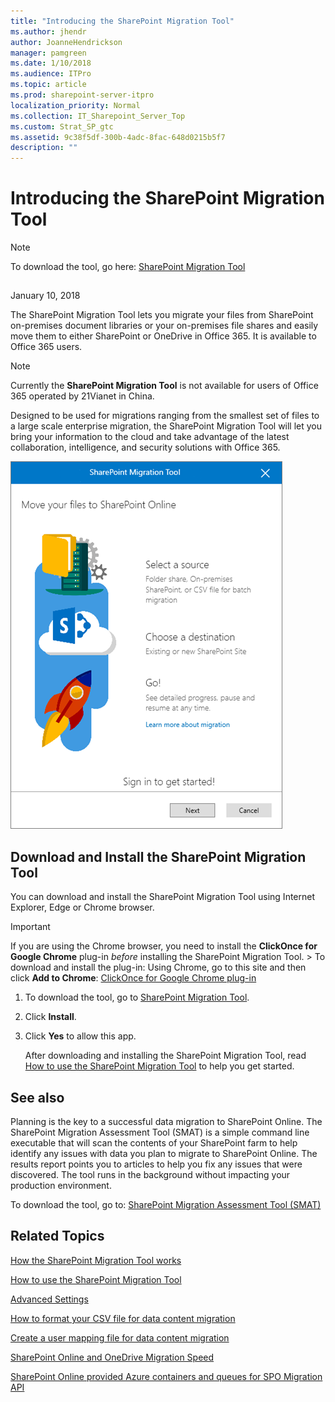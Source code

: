 ```yaml
---
title: "Introducing the SharePoint Migration Tool"
ms.author: jhendr
author: JoanneHendrickson
manager: pamgreen
ms.date: 1/10/2018
ms.audience: ITPro
ms.topic: article
ms.prod: sharepoint-server-itpro
localization_priority: Normal
ms.collection: IT_Sharepoint_Server_Top
ms.custom: Strat_SP_gtc
ms.assetid: 9c38f5df-300b-4adc-8fac-648d0215b5f7
description: ""
---
```


# Introducing the SharePoint Migration Tool

> [!NOTE]
> To download the tool, go here: [ SharePoint Migration Tool ](http://technet.microsoft.com/library/http://spmtreleasescus.blob.core.windows.net/install/default.md.aspx)
  
## 

January 10, 2018
  
The SharePoint Migration Tool lets you migrate your files from SharePoint on-premises document libraries or your on-premises file shares and easily move them to either SharePoint or OneDrive in Office 365. It is available to Office 365 users.
  
> [!NOTE]
>  Currently the **SharePoint Migration Tool** is not available for users of Office 365 operated by 21Vianet in China. 
  
Designed to be used for migrations ranging from the smallest set of files to a large scale enterprise migration, the SharePoint Migration Tool will let you bring your information to the cloud and take advantage of the latest collaboration, intelligence, and security solutions with Office 365.
  
![SharePoint Migration Tool](../media/a2a20032-f3ea-4248-8dd3-d3f079488503.png)
  
## Download and Install the SharePoint Migration Tool

You can download and install the SharePoint Migration Tool using Internet Explorer, Edge or Chrome browser.
  
> [!IMPORTANT]
> If you are using the Chrome browser, you need to install the **ClickOnce for Google Chrome** plug-in  *before*  installing the SharePoint Migration Tool. > To download and install the plug-in: Using Chrome, go to this site and then click **Add to Chrome**: [ClickOnce for Google Chrome plug-in](https://chrome.google.com/webstore/detail/clickonce-for-google-chro/kekahkplibinaibelipdcikofmedafmb?utm_source=chrome-app-launcher-info-dialog)
  
1. To download the tool, go to [SharePoint Migration Tool](http://spmtreleasescus.blob.core.windows.net/install/default.md).
    
2. Click **Install**.
    
3. Click **Yes** to allow this app. 
    
    After downloading and installing the SharePoint Migration Tool, read [How to use the SharePoint Migration Tool](how-to-use-the-sharepoint-migration-tool.md) to help you get started. 
    
## See also

Planning is the key to a successful data migration to SharePoint Online. The SharePoint Migration Assessment Tool (SMAT) is a simple command line executable that will scan the contents of your SharePoint farm to help identify any issues with data you plan to migrate to SharePoint Online. The results report points you to articles to help you fix any issues that were discovered. The tool runs in the background without impacting your production environment.
  
To download the tool, go to: [SharePoint Migration Assessment Tool (SMAT)](https://www.microsoft.com/en-us/download/details.aspx?id=53598&amp;751be11f-ede8-5a0c-058c-2ee190a24fa6=True)
  
## Related Topics

[How the SharePoint Migration Tool works](how-the-sharepoint-migration-tool-works.md)
  
[How to use the SharePoint Migration Tool](how-to-use-the-sharepoint-migration-tool.md)
  
[Advanced Settings](how-to-use-the-sharepoint-migration-tool.md#BKMK_Settings)
  
[How to format your CSV file for data content migration](how-to-format-your-csv-file-for-data-content-migration.md)
  
[Create a user mapping file for data content migration](create-a-user-mapping-file-for-data-content-migration.md)
  
[SharePoint Online and OneDrive Migration Speed](sharepoint-online-and-onedrive-migration-speed.md)
  
[SharePoint Online provided Azure containers and queues for SPO Migration API](sharepoint-online-provided-azure-containers-and-queues-for-spo-migration-api.md)
  

